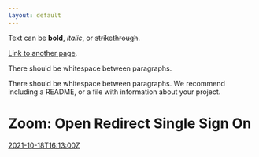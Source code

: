 ```yaml
---
layout: default
---
```


Text can be **bold**, _italic_, or ~~strikethrough~~.

[Link to another page](./another-page.html).

There should be whitespace between paragraphs.

There should be whitespace between paragraphs. We recommend including a README, or a file with information about your project.

# Zoom: Open Redirect Single Sign On
[2021-10-18T16:13:00Z](https://www.chfahy.com/2021/10/zoom-open-redirect-single-sign-on.html)

